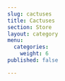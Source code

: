 ```yaml
---
slug: cactuses
title: Cactuses
section: Store
layout: category
menu:
  categories:
    weight: 6
published: false

---
```

